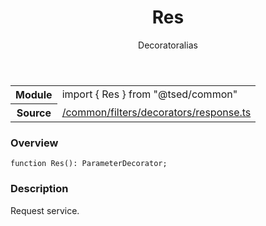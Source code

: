 
<header class="symbol-info-header"><h1 id="res">Res</h1><label class="symbol-info-type-label decorator">Decorator</label><label class="api-type-label alias" title="Request">alias</label></header>
<!-- summary -->
<section class="symbol-info"><table class="is-full-width"><tbody><tr><th>Module</th><td><div class="lang-typescript"><span class="token keyword">import</span> { Res }&nbsp;<span class="token keyword">from</span>&nbsp;<span class="token string">"@tsed/common"</span></div></td></tr><tr><th>Source</th><td><a href="https://github.com/Romakita/ts-express-decorators/blob/v4.14.1/src//common/filters/decorators/response.ts#L0-L0">/common/filters/decorators/response.ts</a></td></tr></tbody></table></section>
<!-- overview -->


### Overview


<pre><code class="typescript-lang ">function <span class="token function">Res</span><span class="token punctuation">(</span><span class="token punctuation">)</span><span class="token punctuation">:</span> ParameterDecorator<span class="token punctuation">;</span></code></pre>


<!-- Parameters -->

<!-- Description -->


### Description

Request service.

<!-- Members -->

